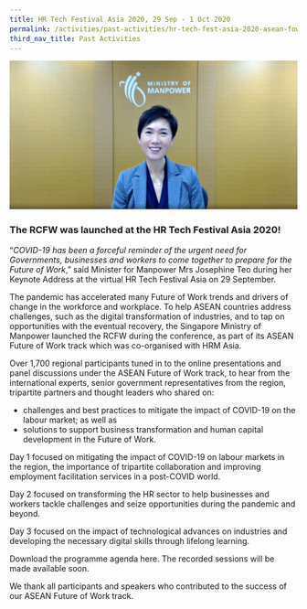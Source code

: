 ```yaml
---
title: HR Tech Festival Asia 2020, 29 Sep - 1 Oct 2020
permalink: /activities/past-activities/hr-tech-fest-asia-2020-asean-fow-track/
third_nav_title: Past Activities
---
```

![Keynote-Address-HR-Tech-Festival-Asia-2020](/images/min-launch.jpg)

### The RCFW was launched at the HR Tech Festival Asia 2020!

“_COVID-19 has been a forceful reminder of the urgent need for Governments, businesses and workers to come together to prepare for the Future of Work_,” said Minister for Manpower Mrs Josephine Teo during her Keynote Address at the virtual HR Tech Festival Asia on 29 September.

The pandemic has accelerated many Future of Work trends and drivers of change in the workforce and workplace. To help ASEAN countries address challenges, such as the digital transformation of industries, and to tap on opportunities with the eventual recovery, the Singapore Ministry of Manpower launched the RCFW during the conference, as part of its ASEAN Future of Work track which was co-organised with HRM Asia.

Over 1,700 regional participants tuned in to the online presentations and panel discussions under the ASEAN Future of Work track, to hear from the international experts, senior government representatives from the region, tripartite partners and thought leaders who shared on:
- challenges and best practices to mitigate the impact of COVID-19 on the labour market; as well as
- solutions to support business transformation and human capital development in the Future of Work.

Day 1 focused on mitigating the impact of COVID-19 on labour markets in the region, the importance of tripartite collaboration and improving employment facilitation services in a post-COVID world.

Day 2 focused on transforming the HR sector to help businesses and workers tackle challenges and seize opportunities during the pandemic and beyond.

Day 3 focused on the impact of technological advances on industries and developing the necessary digital skills through lifelong learning.

Download the programme agenda here. The recorded sessions will be made available soon. 

We thank all participants and speakers who contributed to the success of our ASEAN Future of Work track.
